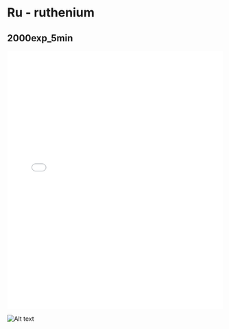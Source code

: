 # Ru - ruthenium

## 2000exp_5min

<iframe src="../Ru_2000exp_5min.html" width="100%" height="600px" frameborder="0"></iframe>

![Alt text](Ru_2000exp_5min.png)

